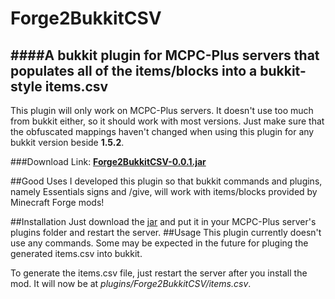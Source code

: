 Forge2BukkitCSV
===============
####A bukkit plugin for MCPC-Plus servers that populates all of the items/blocks into a bukkit-style items.csv
---------------------------

This plugin will only work on MCPC-Plus servers. It doesn't use too much from bukkit either, so it should work with most versions. Just make sure that the obfuscated mappings haven't changed when using this plugin for any bukkit version beside **1.5.2**.

###Download Link: **[Forge2BukkitCSV-0.0.1.jar](http://pixelmon.us/mod-dl/Forge2BukkitCSV-0.0.1.jar)**

##Good Uses
I developed this plugin so that bukkit commands and plugins, namely Essentials signs and /give, will work with items/blocks provided by Minecraft Forge mods!

##Installation
Just download the [jar](http://pixelmon.us/mod-dl/Forge2BukkitCSV-0.0.1.jar) and put it in your MCPC-Plus server's plugins folder and restart the server.
##Usage
This plugin currently doesn't use any commands. Some may be expected in the future for pluging the generated items.csv into bukkit.

To generate the items.csv file, just restart the server after you install the mod. It will now be at *plugins/Forge2BukkitCSV/items.csv*.